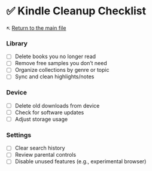 # ✅ Kindle Cleanup Checklist

↖️ [Return to the main file](../README.md)

### Library
- [ ] Delete books you no longer read
- [ ] Remove free samples you don’t need
- [ ] Organize collections by genre or topic
- [ ] Sync and clean highlights/notes

### Device
- [ ] Delete old downloads from device
- [ ] Check for software updates
- [ ] Adjust storage usage

### Settings
- [ ] Clear search history
- [ ] Review parental controls
- [ ] Disable unused features (e.g., experimental browser)
